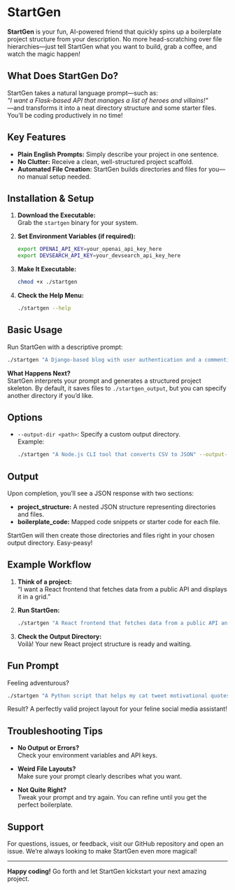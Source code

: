 # StartGen

**StartGen** is your fun, AI-powered friend that quickly spins up a boilerplate project structure from your description. No more head-scratching over file hierarchies—just tell StartGen what you want to build, grab a coffee, and watch the magic happen!

## What Does StartGen Do?

StartGen takes a natural language prompt—such as:  
*"I want a Flask-based API that manages a list of heroes and villains!"*  
—and transforms it into a neat directory structure and some starter files. You’ll be coding productively in no time!

## Key Features

- **Plain English Prompts:** Simply describe your project in one sentence.
- **No Clutter:** Receive a clean, well-structured project scaffold.
- **Automated File Creation:** StartGen builds directories and files for you—no manual setup needed.

## Installation & Setup

1. **Download the Executable:**  
   Grab the `startgen` binary for your system.
   
2. **Set Environment Variables (if required):**  
   ```bash
   export OPENAI_API_KEY=your_openai_api_key_here
   export DEVSEARCH_API_KEY=your_devsearch_api_key_here
   ```

3. **Make It Executable:**  
   ```bash
   chmod +x ./startgen
   ```

4. **Check the Help Menu:**  
   ```bash
   ./startgen --help
   ```

## Basic Usage

Run StartGen with a descriptive prompt:
```bash
./startgen "A Django-based blog with user authentication and a commenting system"
```

**What Happens Next?**  
StartGen interprets your prompt and generates a structured project skeleton. By default, it saves files to `./startgen_output`, but you can specify another directory if you’d like.

## Options

- `--output-dir <path>`: Specify a custom output directory.  
  Example:
  ```bash
  ./startgen "A Node.js CLI tool that converts CSV to JSON" --output-dir ./my_new_project
  ```

## Output

Upon completion, you’ll see a JSON response with two sections:

- **project_structure:** A nested JSON structure representing directories and files.
- **boilerplate_code:** Mapped code snippets or starter code for each file.

StartGen will then create those directories and files right in your chosen output directory. Easy-peasy!

## Example Workflow

1. **Think of a project:**  
   “I want a React frontend that fetches data from a public API and displays it in a grid.”
   
2. **Run StartGen:**  
   ```bash
   ./startgen "A React frontend that fetches data from a public API and displays it in a grid"
   ```
   
3. **Check the Output Directory:**  
   Voilà! Your new React project structure is ready and waiting.

## Fun Prompt

Feeling adventurous?
```bash
./startgen "A Python script that helps my cat tweet motivational quotes every morning"
```
Result? A perfectly valid project layout for your feline social media assistant!

## Troubleshooting Tips

- **No Output or Errors?**  
  Check your environment variables and API keys.
  
- **Weird File Layouts?**  
  Make sure your prompt clearly describes what you want.
  
- **Not Quite Right?**  
  Tweak your prompt and try again. You can refine until you get the perfect boilerplate.

## Support

For questions, issues, or feedback, visit our GitHub repository and open an issue. We’re always looking to make StartGen even more magical!

---

**Happy coding!** Go forth and let StartGen kickstart your next amazing project.  
